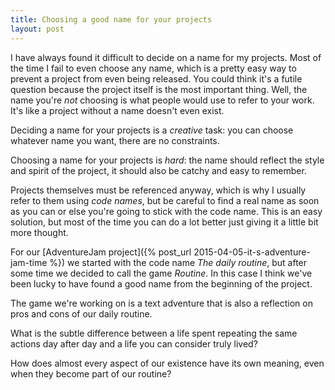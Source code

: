 ```yaml
---
title: Choosing a good name for your projects
layout: post
---
```


I have always found it difficult to decide on a name for my projects. Most of
the time I fail to even choose any name, which is a pretty easy way to prevent
a project from even being released. You could think it's a futile question
because the project itself is the most important thing. Well, the name you're
*not* choosing is what people would use to refer to your work. It's like a
project without a name doesn't even exist.

Deciding a name for your projects is a *creative* task: you can choose whatever
name you want, there are no constraints.

Choosing a name for your projects is *hard*: the name should reflect the style
and spirit of the project, it should also be catchy and easy to remember.

Projects themselves must be referenced anyway, which is why I usually refer to
them using *code names*, but be careful to find a real name as soon as you can
or else you're going to stick with the code name. This is an easy solution, but
most of the time you can do a lot better just giving it a little bit more
thought.

For our [AdventureJam project]({% post_url 2015-04-05-it-s-adventure-jam-time
%}) we started with the code name *The daily routine*, but after some time we
decided to call the game *Routine*. In this case I think we've been lucky to
have found a good name from the beginning of the project.

The game we're working on is a text adventure that is also a reflection on pros
and cons of our daily routine.

What is the subtle difference between a life spent repeating the same actions
day after day and a life you can consider truly lived?

How does almost every aspect of our existence have its own meaning, even when
they become part of our routine?
